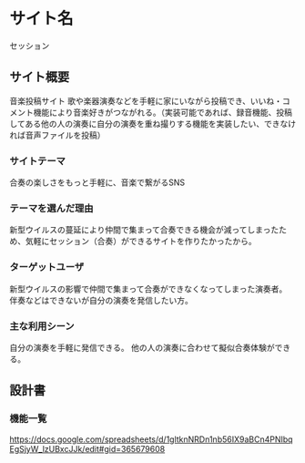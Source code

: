 # サイト名
セッション


## サイト概要
音楽投稿サイト
歌や楽器演奏などを手軽に家にいながら投稿でき、いいね・コメント機能により音楽好きがつながれる。（実装可能であれば、録音機能、投稿してある他の人の演奏に自分の演奏を重ね撮りする機能を実装したい、できなければ音声ファイルを投稿）
### サイトテーマ
合奏の楽しさをもっと手軽に、音楽で繋がるSNS

### テーマを選んだ理由
新型ウイルスの蔓延により仲間で集まって合奏できる機会が減ってしまったため、気軽にセッション（合奏）ができるサイトを作りたかったから。

### ターゲットユーザ
新型ウイルスの影響で仲間で集まって合奏ができなくなってしまった演奏者。
伴奏などはできないが自分の演奏を発信したい方。


### 主な利用シーン
自分の演奏を手軽に発信できる。
他の人の演奏に合わせて擬似合奏体験ができる。

## 設計書

### 機能一覧
https://docs.google.com/spreadsheets/d/1gltknNRDn1nb56IX9aBCn4PNIbqEgSjyW_lzUBxcJJk/edit#gid=365679608



